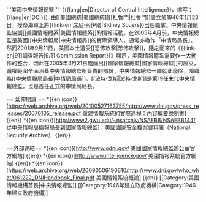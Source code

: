 '''美國中央情報總監'''（{{lang|en|Director of Central Intelligence}}，缩写：{{lang|en|DCI}}）由[[美國總統|美國總統]][[杜魯門|杜魯門]]設立於1946年1月23日，授命海軍上將{{link-en|席尼·索伊爾|Sidney Souers}}出任職掌。中央情報總監協調[[美國情報體系|美國情報體系]]的情報活動。在2005年4月前，中央情報總監是美國[[中央情報局|中央情報局]]的實際領導人，通常亦喚作「中情局局長」。然而2001年9月11日，美國本土遭受[[恐怖攻擊|恐怖攻擊]]，隨之而來的《{{link-en|911調查報告|9/11 Commission Report}}》顯示，美國情報體系需要作一大動作的整合，因此在2005年4月21日醞釀出[[國家情報總監|國家情報總監]]的設立，職權範圍全面涵蓋中央情報總監所負責的部份，中央情報總監一職就此廢除，降職為[[中央情報局局長|中情局局長]]。[[波特·戈斯|波特·戈斯]]是第19任末代中央情報總監，也是首任正式的中情局局長。

== 延伸閱讀 ==
*{{en icon}}[https://web.archive.org/web/20100527163755/http://www.dni.gov/press_releases/20070105_release.pdf 重建情報系統的實際過程：內容概要說明書] {{en}}
*{{en icon}}[http://www2.gwu.edu/~nsarchiv/NSAEBB/NSAEBB144/  從中央情報局情報局長到國家情報總監]，美國國家安全檔案資料庫（National Security Archive） {{en}}

==外部連結==
*{{en icon}}[http://www.odni.gov/ 美國國家情報總監辦公室官方網站] {{en}}
*{{en icon}}[http://www.intelligence.gov/ 美國情報系統官方網站] {{en}}
*{{en icon}}[https://web.archive.org/web/20090506190610/http://www.dni.gov/who_what/061222_DNIHandbook_Final.pdf 美國情報系統概論] {{en}}
[[Category:美國情報機構首長|中央情報總監]]
[[Category:1946年建立政府機構|Category:1946年建立政府機構]]